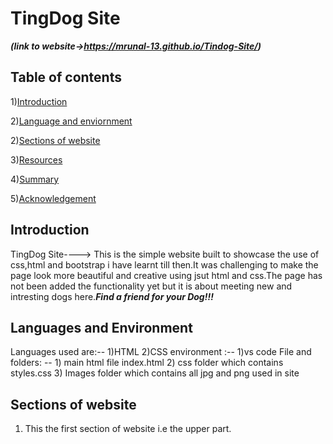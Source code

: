 # TingDog Site 
***(link to website->https://mrunal-13.github.io/Tindog-Site/)***
## Table of contents
1)[Introduction](#Introduction)

2)[Language and enviornment](#Language-and-enviornment)

2)[Sections of website](#Sections-of-website)

3)[Resources](#Resources)

4)[Summary](#Summary)

5)[Acknowledgement](#acknowledgement)

## Introduction

TingDog Site----> This is the simple website built to showcase the use of css,html and bootstrap i have learnt till then.It was challenging to make the page look more beautiful and creative using jsut html and css.The page has not been added the functionality yet but it is about meeting new and intresting dogs here.***Find a friend for your Dog!!!***

## Languages and Environment

Languages used are:-- 1)HTML 2)CSS
environment :-- 1)vs code
File and folders: -- 1) main html file index.html 2) css folder which contains styles.css 3) Images folder which contains all jpg and png used in site

## Sections of website

1) This the first section of website i.e the upper part.


